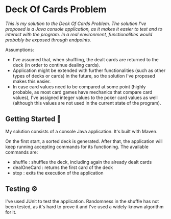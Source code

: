 # Deck Of Cards Problem

_This is my solution to the Deck Of Cards Problem. The solution I've proposed is a Java console application, as it makes it easier to test and to interact with the program. In a real environment, functionalities would probably be exposed through endpoints._

Assumptions:
   - I've assumed that, when shuffling, the dealt cards are returned to the deck (in order to continue dealing cards).
   - Application might be extended with further functionalities (such as other types of decks or cards) in the future, so the solution I've proposed makes this easier.
   - In case card values need to be compared at some point (highly probable, as most card games have mechanics that compare card values), I've assigned integer values to the poker card values as well (although this values are not used in the current state of the program).

## Getting Started 🚀

My solution consists of a console Java application. It's built with Maven. 

On the first start, a sorted deck is generated. After that, the application will keep running accepting commands for its functioning.
The available commands are:
   - shuffle : shuffles the deck, including again the already dealt cards
   - dealOneCard : returns the first card of the deck
   - stop : exits the execution of the application


## Testing ⚙️

I've used JUnit to test  the application. Randomness in the shuffle has not been tested, as it's hard to prove it and I've used a widely-known algorithm for it.
